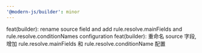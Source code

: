 ```yaml
---
'@modern-js/builder': minor
---
```


feat(builder): rename source field and add rule.resolve.mainFields and rule.resolve.conditionNames configuration
feat(builder): 重命名 source 字段,增加 rule.resolve.mainFields 和 rule.resolve.conditionName 配置
